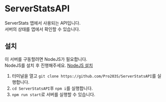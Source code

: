 # ServerStatsAPI

ServerStats 앱에서 사용되는 API입니다.  
서버의 상태를 앱에서 확인할 수 있습니다.

## 설치

이 서버를 구동할려면 NodeJS가 필요합니다.  
NodeJS를 설치 후 진행해주세요.
[NodeJS 설치](https://nodejs.org/ko/download)

1. 터미널을 열고 ```git clone https://github.com/Pro203S/ServerStatsAPI```를 실행합니다.
2. ```cd ServerStatsAPI```후 ```npm i```를 실행합니다.
3. ```npm run start```로 서버를 실행할 수 있습니다.

